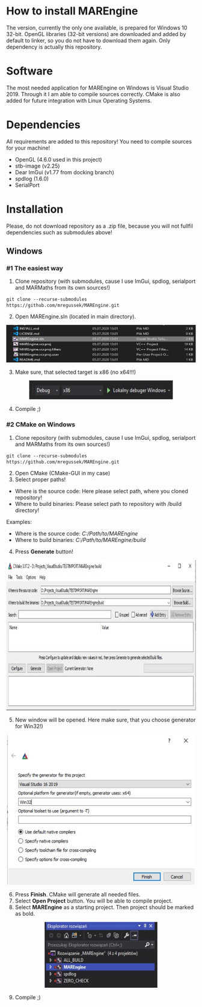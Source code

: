 # How to install MAREngine

The version, currently the only one available, is prepared for Windows 10 32-bit. OpenGL libraries (32-bit versions) are downloaded and added by default to linker, so you do not have to download them again. Only dependency is actually this repository.

# Software

The most needed application for MAREngine on Windows is Visual Studio 2019. Through it I am able to compile sources correctly. CMake is also added 
for future integration with Linux Operating Systems.

# Dependencies

All requirements are added to this repository! You need to compile sources for your machine!

- OpenGL (4.6.0 used in this project)
- stb-image (v2.25)
- Dear ImGui (v1.77 from docking branch)
- spdlog (1.6.0)
- SerialPort

# Installation

Please, do not download repository as a .zip file, because you will not fullfil dependencies such as submodules above!

## Windows

### #1 The easiest way

1. Clone repository (with submodules, cause I use ImGui, spdlog, serialport and MARMaths from its own sources!)

```
git clone --recurse-submodules https://github.com/mregussek/MAREngine.git
```

2. Open MAREngine.sln (located in main directory).

<p align="center">
  <img width="600" height="100" src="img/marenginesln.jpg">
</p>

3. Make sure, that selected target is x86 (no x64!!!)

<p align="center">
  <img width="382" height="50" src="img/x86.jpg">
</p>

4. Compile ;)

### #2 CMake on Windows

1. Clone repository (with submodules, cause I use ImGui, spdlog, serialport and MARMaths from its own sources!)

```
git clone --recurse-submodules https://github.com/mregussek/MAREngine.git
```

2. Open CMake (CMake-GUI in my case)
3. Select proper paths!
- Where is the source code: Here please select path, where you cloned repository!
- Where to build binaries: Please select path to repository with /build directory!

Examples:
- Where is the source code: *C:/Path/to/MAREngine*
- Where to build binaries: *C:/Path/to/MAREngine/build*

4. Press **Generate** button!

<p align="center">
  <img width="800" height="400" src="img/cmake_generate.jpg">
</p>

5. New window will be opened. Here make sure, that you choose generator for Win32!)

<p align="center">
  <img width="500" height="400" src="img/win32cmake.jpg">
</p>

6. Press **Finish**. CMake will generate all needed files.
7. Select **Open Project** button. You will be able to compile project.
8. Select **MAREngine** as a starting project. Then project should be marked as bold.

<p align="center">
  <img width="300" height="175" src="img/starting.jpg">
</p>

9. Compile ;)

